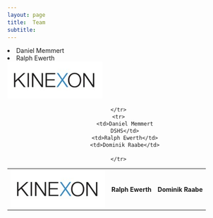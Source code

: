 ```yaml
---
layout: page
title:  Team
subtitle:
---
```

<div><li>Daniel Memmert</li> <li>Ralph Ewerth</li></div> 


<div><img src="/assets/img/logo-kinexon.jpg"></div>




<center>
	<table>
	<tr>
		<th><img src="/assets/img/logo-kinexon.jpg"></th>
		<th>Ralph Ewerth</th>
		<th>Dominik Raabe</th>
		
	</tr>
	<tr>
		<td>Daniel Memmert
		DSHS</td>
		<td>Ralph Ewerth</td>
		<td>Dominik Raabe</td>
		
	</tr>
	
</table>
</center>
